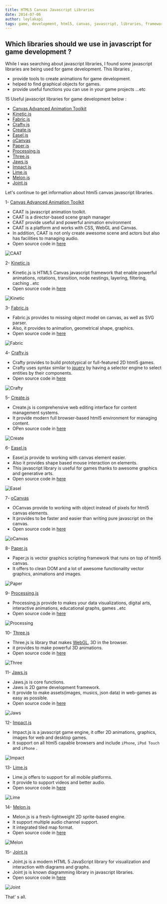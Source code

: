 ```yaml
---
title: HTML5 Canvas Javascript Libraries
date: 2014-07-06
author: leylakapi
tags: game, development, html5, canvas, javascript, libraries, frameworks, en
---
```


## Which libraries should we use in javascript for game development ?

While I was searching about javascript libraries, I found some javascript libraries are being used for game development.
This libraries ,

  * provide tools to create animations for game development.
  * helped to find graphical objects for games.
  * provide useful functions you can use in your game projects  ...etc

15 Useful javascript libraries for game development below :

  * [Canvas Advanced Animation Toolkit](http://hyperandroid.github.io/CAAT/)
  * [Kinetic.js](http://kineticjs.com/)
  * [Fabric.js](http://fabricjs.com/)
  * [Crafty.js](http://craftyjs.com/)
  * [Create.js](http://www.createjs.com/)
  * [Easel.js](http://www.createjs.com/#!/EaselJS)
  * [oCanvas](http://ocanvas.org/)
  * [Paper.js](http://paperjs.org/)
  * [Processing.js](http://processingjs.org/)
  * [Three.js](http://threejs.org/)
  * [Jaws.js](http://jawsjs.com/)
  * [Impact.js](http://impactjs.com/)
  * [Lime.js](http://www.limejs.com/)
  * [Melon.js](http://melonjs.org/)
  * [Joint.js](http://www.jointjs.com/)

Let's continue to get information about html5 canvas javascript libraries.

1- [Canvas Advanced Animation Toolkit](http://hyperandroid.github.io/CAAT/)

  * CAAT is javascript animation toolkit.
  * CAAT is a director-based scene graph manager
  * CAAT provide useful and powerful animation environment
  * CAAT is a platform and works with CSS, WebGL and Canvas.
  * In addition, CAAT is not only create awesome scene and actors but also has facilities to managing audio.
  * Open source code in [here](https://github.com/hyperandroid/CAAT)

![CAAT](../assets/images/articles/2014-07-06-html5-canvas-javascript-libraries/caat.jpg)

2- [Kinetic.js](http://kineticjs.com/)

  * Kinetic.js is HTML5 Canvas javascript framework that enable powerful animations,
    rotations, transition, node nestings, layering, filtering, caching ..etc
  * Open source code in [here](https://github.com/ericdrowell/KineticJS)

![Kinetic](../assets/images/articles/2014-07-06-html5-canvas-javascript-libraries/kineticjs.jpg)

3- [Fabric.js](http://fabricjs.com/)

  * Fabric.js provides to missing object model on canvas, as well as SVG parser.
  * Also, it provides to animation, geometrical shape, graphics.
  * Open source code in [here](https://github.com/kangax/fabric.js/)

![Fabric](../assets/images/articles/2014-07-06-html5-canvas-javascript-libraries/fabricjs.jpg)

4- [Crafty.js](http://craftyjs.com/)

  * Crafty provides to build prototypical or full-featured 2D html5 games.
  * Crafty uses syntax similar to [jquery](http://jquery.com/) by having a selector
  engine to select entities by their components.
  * Open source code in [here](https://github.com/craftyjs/crafty/)

![Crafty](../assets/images/articles/2014-07-06-html5-canvas-javascript-libraries/craftyjs.jpg)

5- [Create.js](http://www.createjs.com/)

  * Create.js is comprehensive web editing interface for content management systems.
  * It provide modern full browser-based html5 environment for managing content.
  * OPen source code in [here](https://github.com/CreateJS/)

![Create](../assets/images/articles/2014-07-06-html5-canvas-javascript-libraries/create.jpg)

6- [Easel.js](http://www.createjs.com/#!/EaselJS)

  * Easel.js provide to working with canvas element easier.
  * Also it provides shape based mouse interaction on elements.
  * This javascript library is useful for games thanks to awesome graphics and generative arts.
  * Open source code in [here](https://github.com/CreateJS/EaselJS/)

![Easel](../assets/images/articles/2014-07-06-html5-canvas-javascript-libraries/easyjs.jpg)

7- [oCanvas](http://ocanvas.org/)

  * OCanvas provide to working with object instead of pixels for html5 canvas elements.
  * It provides to be faster and easier than writing pure javascript on the canvas.
  * Open source code in [here](https://github.com/koggdal/ocanvas)

![oCanvas](../assets/images/articles/2014-07-06-html5-canvas-javascript-libraries/ocanvas.jpg)

8- [Paper.js](http://paperjs.org/)

  * Paper.js is vector graphics scripting framework that runs on top of html5 canvas.
  * It offers to clean DOM and a lot of awesome functionality vector graphics, animations and images.

![Paper](../assets/images/articles/2014-07-06-html5-canvas-javascript-libraries/paper.jpg)

9- [Processing.js](http://processingjs.org/)

  * Processing.js provide to makes your data visualizations, digital arts, interactive animations,
  educational graphs, games ..etc
  * Open source code in [here](https://github.com/jeresig/processing-js)

![Processing](../assets/images/articles/2014-07-06-html5-canvas-javascript-libraries/processing.jpg)

10- [Three.js](http://threejs.org/)

  * Three.js is library that makes [WebGL](http://get.webgl.org/), 3D in the browser.
  * it provides to make powerful 3D animations.
  * Open source code in [here](https://github.com/mrdoob/three.js/)

![Three](../assets/images/articles/2014-07-06-html5-canvas-javascript-libraries/three.jpg)

11- [Jaws.js](http://jawsjs.com/)

  * Jaws.js is core functions.
  * Jaws is 2D game development framework.
  * It provide to make assets(images, musics, json data) in web-games as easy as possible.
  * Open source code in [here](https://github.com/ippa/jaws)

![Jaws](../assets/images/articles/2014-07-06-html5-canvas-javascript-libraries/jaws.jpg)

12- [Impact.js](http://impactjs.com/)

  * Impact.js is a javascript game engine, it offer 2D animations, graphics, images for web and desktop games.
  * It support on all html5 capable browsers and include `iPhone`, `iPod Touch` and `iPhone` .

![Impact](../assets/images/articles/2014-07-06-html5-canvas-javascript-libraries/impact.jpg)

13- [Lime.js](http://www.limejs.com/)

  * Lime.js offers to support  for all mobile platforms.
  * It provide to support videos and better audio.
  * Open source code in [here](https://github.com/digitalfruit/limejs)

![Lime](../assets/images/articles/2014-07-06-html5-canvas-javascript-libraries/lime.jpg)

14- [Melon.js](http://melonjs.org/)

  * Melon.js is a fresh-lightweight 2D sprite-based engine.
  * It support multiple audio channel support.
  * It integrated tiled map format.
  * Open source code in [here](https://github.com/melonjs/melonJS)

![Melon](../assets/images/articles/2014-07-06-html5-canvas-javascript-libraries/melon.jpg)

15- [Joint.js](http://www.jointjs.com/)

  * Joint.js is a modern HTML 5 JavaScript library for visualization and interaction with diagrams and graphs.
  * Joint js is known diagramming library in javascript libraries.
  * Open source code in [here](https://github.com/DavidDurman/joint)

![Joint](../assets/images/articles/2014-07-06-html5-canvas-javascript-libraries/joint.jpg)


That' s all.
